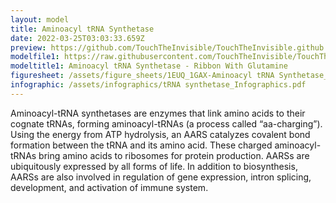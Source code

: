 ```yaml
---
layout: model
title: Aminoacyl tRNA Synthetase
date: 2022-03-25T03:03:33.659Z
preview: https://github.com/TouchTheInvisible/TouchTheInvisible.github.io/blob/master/assets/img/1EUQ+1GAX-Aminoacyl%20tRNA%20Synthetase/1EUQ-Glutaminyl%20tRNA%20Synthetase_RibbonWithGlutamine.png?raw=true
modelfile1: https://raw.githubusercontent.com/TouchTheInvisible/TouchTheInvisible.github.io/master/assets/models/1EUQ%2B1GAX-Aminoacyl%20tRNA%20Synthetase/1EUQ-Glutaminyl%20tRNA%20Synthetase_RibbonWithGlutamine.dae
modeltitle1: Aminoacyl tRNA Synthetase - Ribbon With Glutamine
figuresheet: /assets/figure_sheets/1EUQ_1GAX-Aminoacyl tRNA Synthetase_Photosheet.pdf
infographic: /assets/infographics/tRNA synthetase_Infographics.pdf
---
```

Aminoacyl-tRNA synthetases are enzymes that link amino acids to their cognate tRNAs, forming aminoacyl-tRNAs (a process called “aa-charging”). Using the energy from ATP hydrolysis, an AARS catalyzes covalent bond formation between the tRNA and its amino acid. These charged aminoacyl-tRNAs bring amino acids to ribosomes for protein production. AARSs are ubiquitously expressed by all forms of life. In addition to biosynthesis, AARSs are also involved in regulation of gene expression, intron splicing, development, and activation of immune system.
